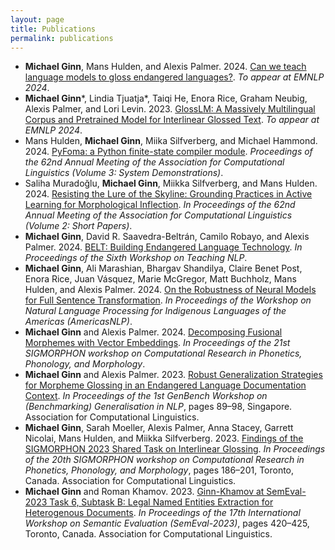 ```yaml
---
layout: page
title: Publications
permalink: publications
---
```


- **Michael Ginn**, Mans Hulden, and Alexis Palmer. 2024. [Can we teach language models to gloss endangered languages?](https://arxiv.org/abs/2406.18895). *To appear at EMNLP 2024*.
- **Michael Ginn**\*, Lindia Tjuatja\*, Taiqi He, Enora Rice, Graham Neubig, Alexis Palmer, and Lori Levin. 2023. [GlossLM: A Massively Multilingual Corpus and Pretrained Model for Interlinear Glossed Text](https://arxiv.org/abs/2403.06399). *To appear at EMNLP 2024*.
- Mans Hulden, **Michael Ginn**, Miika Silfverberg, and Michael Hammond. 2024. [PyFoma: a Python finite-state compiler module](). *Proceedings of the 62nd Annual Meeting of the Association for Computational Linguistics (Volume 3: System Demonstrations)*.
- Saliha Muradoğlu, **Michael Ginn**, Miikka Silfverberg, and Mans Hulden. 2024. [Resisting the Lure of the Skyline: Grounding Practices in Active Learning for Morphological Inflection](). *In Proceedings of the 62nd Annual Meeting of the Association for Computational Linguistics (Volume 2: Short Papers)*.
- **Michael Ginn**, David R. Saavedra-Beltrán, Camilo Robayo, and Alexis Palmer. 2024. [BELT: Building Endangered Language Technology](https://aclanthology.org/2024.teachingnlp-1.15/). *In Proceedings of the Sixth Workshop on Teaching NLP*.
- **Michael Ginn**, Ali Marashian, Bhargav Shandilya, Claire Benet Post, Enora Rice, Juan Vásquez, Marie McGregor, Matt Buchholz, Mans Hulden, and Alexis Palmer. 2024. [On the Robustness of Neural Models for Full Sentence Transformation](). *In Proceedings of the Workshop on Natural Language Processing for Indigenous Languages of the Americas (AmericasNLP)*.
- **Michael Ginn** and Alexis Palmer. 2024. [Decomposing Fusional Morphemes with Vector Embeddings](). *In Proceedings of the 21st SIGMORPHON workshop on Computational Research in Phonetics, Phonology, and Morphology*.
- **Michael Ginn** and Alexis Palmer. 2023. [Robust Generalization Strategies for Morpheme Glossing in an Endangered Language Documentation Context](https://aclanthology.org/2023.genbench-1.7/). *In Proceedings of the 1st GenBench Workshop on (Benchmarking) Generalisation in NLP*, pages 89–98, Singapore. Association for Computational Linguistics.
- **Michael Ginn**, Sarah Moeller, Alexis Palmer, Anna Stacey, Garrett Nicolai, Mans Hulden, and Miikka Silfverberg. 2023. [Findings of the SIGMORPHON 2023 Shared Task on Interlinear Glossing](https://aclanthology.org/2023.sigmorphon-1.20/). *In Proceedings of the 20th SIGMORPHON workshop on Computational Research in Phonetics, Phonology, and Morphology*, pages 186–201, Toronto, Canada. Association for Computational Linguistics.
- **Michael Ginn** and Roman Khamov. 2023. [Ginn-Khamov at SemEval-2023 Task 6, Subtask B: Legal Named Entities Extraction for Heterogenous Documents](https://aclanthology.org/2023.semeval-1.57/). *In Proceedings of the 17th International Workshop on Semantic Evaluation (SemEval-2023)*, pages 420–425, Toronto, Canada. Association for Computational Linguistics.
